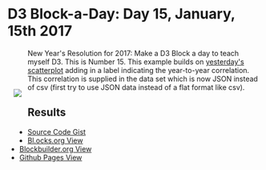 # D3 Block-a-Day: Day 15, January, 15th 2017

<a href="https://dbetebenner.github.io/D3_01152017/"><img src="https://gist.githubusercontent.com/dbetebenner/35c15572f0e296e67fae67626a9f0a9b/raw/99770d84e36c762f94abb5125a1f26ed16571634/thumbnail.png" align="left" hspace="12" vspace="80"></a>

New Year's Resolution for 2017: Make a D3 Block a day to teach myself D3. This is Number 15. This example
builds on [yesterday's scatterplot](https://github.com/dbetebenner/D3_01142017) adding in a label indicating
the year-to-year correlation. This correlation is supplied in the data set which is now JSON instead of
csv (first try to use JSON data instead of a flat format like csv).

## Results

* [Source Code Gist](https://gist.github.com/dbetebenner/35c15572f0e296e67fae67626a9f0a9b)
* [Bl.ocks.org View](http://bl.ocks.org/dbetebenner/35c15572f0e296e67fae67626a9f0a9b)
* [Blockbuilder.org View](http://blockbuilder.org/dbetebenner/35c15572f0e296e67fae67626a9f0a9b)
* [Github Pages View](https://dbetebenner.github.io/D3_01152017/)
